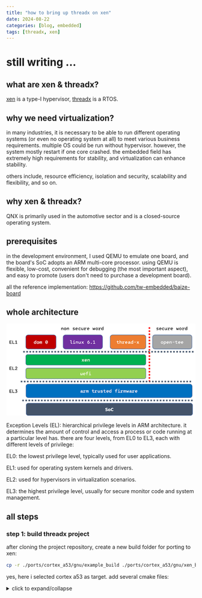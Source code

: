 ```yaml
---
title: "how to bring up threadx on xen"
date: 2024-08-22
categories: [blog, embedded]
tags: [threadx, xen]
---
```


# still writing ...

## what are xen & threadx?
[xen](https://xenproject.org) is a type-I hypervisor, [threadx](https://threadx.io) is a RTOS.

## why we need virtualization?
in many industries, it is necessary to be able to run different operating systems (or even no operating system at all) to meet various business requirements. multiple OS could be run without hypervisor. however, the system mostly restart if one core crashed. the embedded field has extremely high requirements for stability, and virtualization can enhance stability.

others include, resource efficiency, isolation and security, scalability and flexibility, and so on.

## why xen & threadx?
QNX is primarily used in the automotive sector and is a closed-source operating system.

## prerequisites
in the development environment, I used QEMU to emulate one board, and the board's SoC adopts an ARM multi-core processor. using QEMU is flexible, low-cost, convenient for debugging (the most important aspect), and easy to promote (users don't need to purchase a development board).

all the reference implementation: <https://github.com/tw-embedded/baize-board>

## whole architecture
![architecture image](../assets/2024.08/picture1.png)

Exception Levels (EL): hierarchical privilege levels in ARM architecture. it determines the amount of control and access a process or code running at a particular level has. there are four levels, from EL0 to EL3, each with different levels of privilege:

EL0: the lowest privilege level, typically used for user applications.

EL1: used for operating system kernels and drivers.

EL2: used for hypervisors in virtualization scenarios.

EL3: the highest privilege level, usually for secure monitor code and system management.

## all steps
### step 1: build threadx project
after cloning the project repository, create a new build folder for porting to xen:

```bash
cp -r ./ports/cortex_a53/gnu/example_build ./ports/cortex_a53/gnu/xen_build
```

yes, here i selected cortex a53 as target. add several cmake files:

<details>
<summary>click to expand/collapse</summary>

```diff
cmake/aarch64-linux-gnu.cmake
cmake/cortex_a53.cmake
ports/cortex_a53/gnu/CMakeLists.txt
+target_sources(${PROJECT_NAME} PRIVATE
+	${CMAKE_CURRENT_LIST_DIR}/src/tx_initialize_low_level.S
+	${CMAKE_CURRENT_LIST_DIR}/src/tx_thread_context_restore.S
+	${CMAKE_CURRENT_LIST_DIR}/src/tx_thread_context_save.S
+	${CMAKE_CURRENT_LIST_DIR}/src/tx_thread_fp_disable.c
+	${CMAKE_CURRENT_LIST_DIR}/src/tx_thread_fp_enable.c
+	${CMAKE_CURRENT_LIST_DIR}/src/tx_thread_interrupt_control.S
+	${CMAKE_CURRENT_LIST_DIR}/src/tx_thread_interrupt_disable.S
+	${CMAKE_CURRENT_LIST_DIR}/src/tx_thread_interrupt_restore.S
+	${CMAKE_CURRENT_LIST_DIR}/src/tx_thread_schedule.S
+	${CMAKE_CURRENT_LIST_DIR}/src/tx_thread_stack_build.S
+	${CMAKE_CURRENT_LIST_DIR}/src/tx_thread_system_return.S
+	${CMAKE_CURRENT_LIST_DIR}/src/tx_timer_interrupt.S
+)
+
+target_include_directories(${PROJECT_NAME} PUBLIC
+    ${CMAKE_CURRENT_LIST_DIR}/inc
+)
</details>```

execute the following commands to build threadx:

```bash
cmake -Bbuild -GNinja -DCMAKE_TOOLCHAIN_FILE=cmake/cortex_a53.cmake
cmake --build ./build
```

## conclusion

## future
enable smp for threadx

guix
